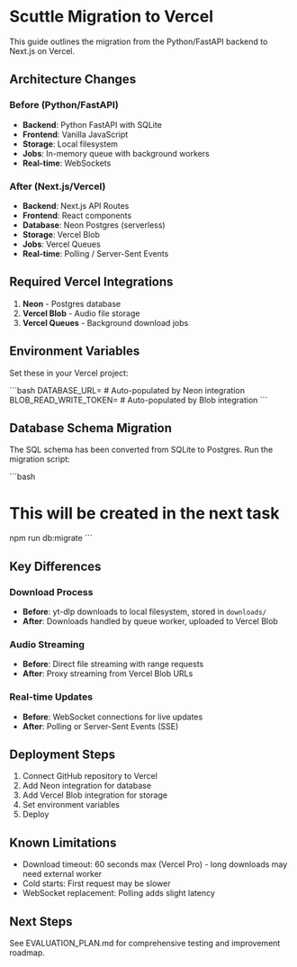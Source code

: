 # Scuttle Migration to Vercel

This guide outlines the migration from the Python/FastAPI backend to Next.js on Vercel.

## Architecture Changes

### Before (Python/FastAPI)
- **Backend**: Python FastAPI with SQLite
- **Frontend**: Vanilla JavaScript
- **Storage**: Local filesystem
- **Jobs**: In-memory queue with background workers
- **Real-time**: WebSockets

### After (Next.js/Vercel)
- **Backend**: Next.js API Routes
- **Frontend**: React components
- **Database**: Neon Postgres (serverless)
- **Storage**: Vercel Blob
- **Jobs**: Vercel Queues
- **Real-time**: Polling / Server-Sent Events

## Required Vercel Integrations

1. **Neon** - Postgres database
2. **Vercel Blob** - Audio file storage
3. **Vercel Queues** - Background download jobs

## Environment Variables

Set these in your Vercel project:

\`\`\`bash
DATABASE_URL=          # Auto-populated by Neon integration
BLOB_READ_WRITE_TOKEN= # Auto-populated by Blob integration
\`\`\`

## Database Schema Migration

The SQL schema has been converted from SQLite to Postgres. Run the migration script:

\`\`\`bash
# This will be created in the next task
npm run db:migrate
\`\`\`

## Key Differences

### Download Process
- **Before**: yt-dlp downloads to local filesystem, stored in `downloads/`
- **After**: Downloads handled by queue worker, uploaded to Vercel Blob

### Audio Streaming
- **Before**: Direct file streaming with range requests
- **After**: Proxy streaming from Vercel Blob URLs

### Real-time Updates
- **Before**: WebSocket connections for live updates
- **After**: Polling or Server-Sent Events (SSE)

## Deployment Steps

1. Connect GitHub repository to Vercel
2. Add Neon integration for database
3. Add Vercel Blob integration for storage
4. Set environment variables
5. Deploy

## Known Limitations

- Download timeout: 60 seconds max (Vercel Pro) - long downloads may need external worker
- Cold starts: First request may be slower
- WebSocket replacement: Polling adds slight latency

## Next Steps

See EVALUATION_PLAN.md for comprehensive testing and improvement roadmap.
